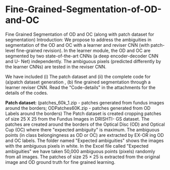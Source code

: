 # Fine-Grained-Segmentation-of-OD-and-OC
Fine Grained Segmentation of OD and OC  (along with patch dataset for segmentation)
Introduction:  We propose to address the ambiguities in segmentation of the OD and OC with a learner and reviser CNN (with patch-level fine-grained revision). In the learner module, the OD and OC are segmented by two state-of-the-art CNNs (a deep encoder-decoder CNN and U- Net) independently. The ambiguous pixels (predicted differently by the learner CNNs) are tested in the reviser CNN.  

We have included 
(i) The patch dataset and (ii) the complete code for (a)patch dataset generation  , (b) fine grained segmentation through a learner reviser CNN.
Read the "Code-details" in the attachments for the details of the codes. 

**Patch dataset:**  (patches_60k_1.zip - patches generated from fundus images around the borders; ODPatches60K.zip - patches generated from OD Labels around the borders)
The Patch dataset is created cropping patches of size 25 Χ 25 from the Fundus Images in DRISHTI- GS dataset. The patches are created around the borders of the Optical Disc (OD) and Optical Cup (OC) where there "expected ambiguity" is maximum. The ambiguous points (in class belongingness as OD or OC) are extracted by EX-OR ing OD and OC labels. The folder named "Expected ambiguities" shows the images with the ambiguous pixels in white. In the Excel file called "Expected ambiguities" we have taken 50,000 ambiguous points (pixels) randomly from all images. The patches of size 25 × 25 is extracted from the original image and OD ground truth for fine grained learning.

